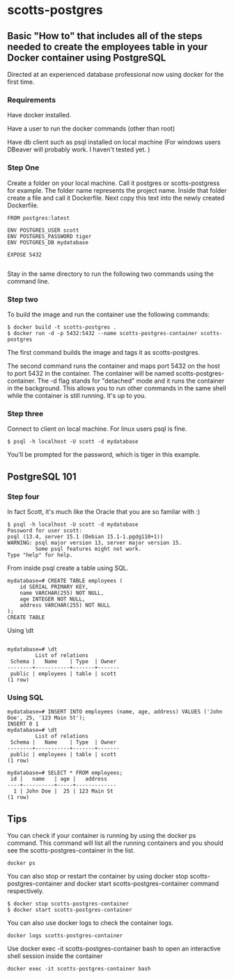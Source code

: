 # scotts-postgres

## Basic "How to" that includes all of the steps needed to create the employees table in your Docker container using PostgreSQL
Directed at an experienced database professional now using docker for the first time.


### Requirements

Have docker installed.

Have a user to run the docker commands (other than root)

Have db client such as psql installed on local machine (For windows users DBeaver will probably work. I haven't tested yet. )

### Step One
Create a folder on your local machine. Call it postgres or scotts-postgress for example. The folder name represents the project name. 
Inside that folder create a file and call it Dockerfile. Next copy this text into the newly created Dockerfile.

```
FROM postgres:latest

ENV POSTGRES_USER scott
ENV POSTGRES_PASSWORD tiger
ENV POSTGRES_DB mydatabase

EXPOSE 5432


```
Stay in the same directory to run the following two commands using the command line. 

### Step two

To build the image and run the container use the following commands:

```
$ docker build -t scotts-postgres .
$ docker run -d -p 5432:5432 --name scotts-postgres-container scotts-postgres
```


The first command builds the image and tags it as scotts-postgres.

The second command runs the container and maps port 5432 on the host to port 5432 in the container. The container will be named scotts-postgres-container. The -d flag stands for "detached" mode and it runs the container in the background. This allows you to run other commands in the same shell while the container is still running. It's up to you.

### Step three
Connect to client on local machine. For linux users psql is fine.


```
$ psql -h localhost -U scott -d mydatabase
```

You'll be prompted for the password, which is tiger in this example.

## PostgreSQL 101

### Step four
In fact Scott, it's much like the Oracle that you are so familar with :)

```
$ psql -h localhost -U scott -d mydatabase
Password for user scott:
psql (13.4, server 15.1 (Debian 15.1-1.pgdg110+1))
WARNING: psql major version 13, server major version 15.
         Some psql features might not work.
Type "help" for help.
```
From inside psql create a table using SQL.
```
mydatabase=# CREATE TABLE employees (
    id SERIAL PRIMARY KEY,
    name VARCHAR(255) NOT NULL,
    age INTEGER NOT NULL,
    address VARCHAR(255) NOT NULL
);
CREATE TABLE
```
Using \dt 
```

mydatabase=# \dt
         List of relations
 Schema |   Name    | Type  | Owner
--------+-----------+-------+-------
 public | employees | table | scott
(1 row)
```
### Using SQL
```
mydatabase=# INSERT INTO employees (name, age, address) VALUES ('John Doe', 25, '123 Main St');
INSERT 0 1
mydatabase=# \dt
         List of relations
 Schema |   Name    | Type  | Owner
--------+-----------+-------+-------
 public | employees | table | scott
(1 row)

mydatabase=# SELECT * FROM employees;
 id |   name   | age |   address
----+----------+-----+-------------
  1 | John Doe |  25 | 123 Main St
(1 row)

```


## Tips 

You can check if your container is running by using the docker ps command. This command will list all the running containers and you should see the scotts-postgres-container in the list.

```
docker ps
```

You can also stop or restart the container by using docker stop scotts-postgres-container and docker start scotts-postgres-container command respectively.

```
$ docker stop scotts-postgres-container
$ docker start scotts-postgres-container
```

You can also use docker logs to check the container logs.

```
docker logs scotts-postgres-container
```

Use docker exec -it scotts-postgres-container bash to open an interactive shell session inside the container

```
docker exec -it scotts-postgres-container bash
```

